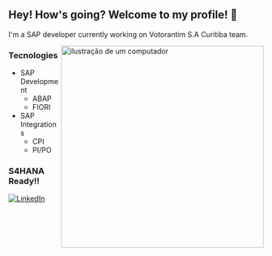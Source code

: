 ## Hey! How's going? Welcome to my profile! 🐙

I'm a SAP developer currently working on Votorantim S.A Curitiba team.

<div>
<img src="https://raw.githubusercontent.com/MicaelliMedeiros/micaellimedeiros/master/image/computer-illustration.png" alt="ilustração de um computador" min-width="400px" max-width="400px" width="400px" align="right">
</div>

### Tecnologies
  - SAP Development  
    - ABAP
    - FIORI
  - SAP Integrations
    - CPI
    - PI/PO
   
### S4HANA Ready!!

<div> 
<a href="https://www.linkedin.com/in/ricardo-muehlbauer-64889718a/" target="_blank"><img src="https://img.shields.io/badge/-Linkedin-0e76a8?style=flat-square&logo=Linkedin&logoColor=white&link=https://www.linkedin.com/in/gilsonbormannarruda/" alt="LinkedIn"/></a> 
</div>
